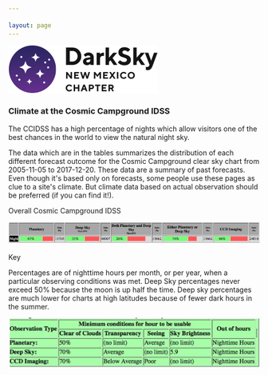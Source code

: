 ```yaml
---

layout: page
---
```


![logo](../logo.png)

### Climate at the Cosmic Campground IDSS

The CCIDSS has a high percentage of nights which allow visitors one
of the best chances in the world to view the natural night sky.

The data which are in the tables summarizes the distribution of
each different forecast outcome for the Cosmic Campground clear sky
chart from 2005-11-05 to 2017-12-20. These data are a summary of
past forecasts. Even though it's based only on forecasts, some
people use these pages as clue to a site's climate. But climate
data based on actual observation should be preferred (if you can
find it!).

Overall Cosmic Campground IDSS

![weather](weather1.png)

Key

Percentages are of nighttime hours per month, or per year, when a
particular observing conditions was met. Deep Sky percentages never
exceed 50% because the moon is up half the time. Deep sky percentages
are much lower for charts at high latitudes because of fewer dark
hours in the summer.

![weather](weather2.png)
